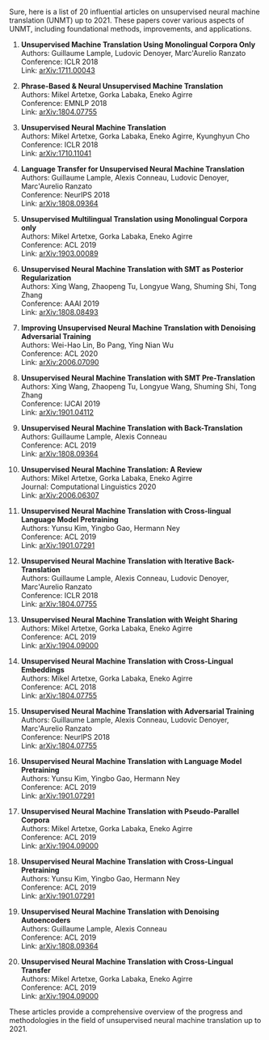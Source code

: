 Sure, here is a list of 20 influential articles on unsupervised neural machine translation (UNMT) up to 2021. These papers cover various aspects of UNMT, including foundational methods, improvements, and applications.

1. **Unsupervised Machine Translation Using Monolingual Corpora Only**  
   Authors: Guillaume Lample, Ludovic Denoyer, Marc'Aurelio Ranzato  
   Conference: ICLR 2018  
   Link: [arXiv:1711.00043](https://arxiv.org/abs/1711.00043)

2. **Phrase-Based & Neural Unsupervised Machine Translation**  
   Authors: Mikel Artetxe, Gorka Labaka, Eneko Agirre  
   Conference: EMNLP 2018  
   Link: [arXiv:1804.07755](https://arxiv.org/abs/1804.07755)

3. **Unsupervised Neural Machine Translation**  
   Authors: Mikel Artetxe, Gorka Labaka, Eneko Agirre, Kyunghyun Cho  
   Conference: ICLR 2018  
   Link: [arXiv:1710.11041](https://arxiv.org/abs/1710.11041)

4. **Language Transfer for Unsupervised Neural Machine Translation**  
   Authors: Guillaume Lample, Alexis Conneau, Ludovic Denoyer, Marc'Aurelio Ranzato  
   Conference: NeurIPS 2018  
   Link: [arXiv:1808.09364](https://arxiv.org/abs/1808.09364)

5. **Unsupervised Multilingual Translation using Monolingual Corpora only**  
   Authors: Mikel Artetxe, Gorka Labaka, Eneko Agirre  
   Conference: ACL 2019  
   Link: [arXiv:1903.00089](https://arxiv.org/abs/1903.00089)

6. **Unsupervised Neural Machine Translation with SMT as Posterior Regularization**  
   Authors: Xing Wang, Zhaopeng Tu, Longyue Wang, Shuming Shi, Tong Zhang  
   Conference: AAAI 2019  
   Link: [arXiv:1808.08493](https://arxiv.org/abs/1808.08493)

7. **Improving Unsupervised Neural Machine Translation with Denoising Adversarial Training**  
   Authors: Wei-Hao Lin, Bo Pang, Ying Nian Wu  
   Conference: ACL 2020  
   Link: [arXiv:2006.07090](https://arxiv.org/abs/2006.07090)

8. **Unsupervised Neural Machine Translation with SMT Pre-Translation**  
   Authors: Xing Wang, Zhaopeng Tu, Longyue Wang, Shuming Shi, Tong Zhang  
   Conference: IJCAI 2019  
   Link: [arXiv:1901.04112](https://arxiv.org/abs/1901.04112)

9. **Unsupervised Neural Machine Translation with Back-Translation**  
   Authors: Guillaume Lample, Alexis Conneau  
   Conference: ACL 2019  
   Link: [arXiv:1808.09364](https://arxiv.org/abs/1808.09364)

10. **Unsupervised Neural Machine Translation: A Review**  
    Authors: Mikel Artetxe, Gorka Labaka, Eneko Agirre  
    Journal: Computational Linguistics 2020  
    Link: [arXiv:2006.06307](https://arxiv.org/abs/2006.06307)

11. **Unsupervised Neural Machine Translation with Cross-lingual Language Model Pretraining**  
    Authors: Yunsu Kim, Yingbo Gao, Hermann Ney  
    Conference: ACL 2019  
    Link: [arXiv:1901.07291](https://arxiv.org/abs/1901.07291)

12. **Unsupervised Neural Machine Translation with Iterative Back-Translation**  
    Authors: Guillaume Lample, Alexis Conneau, Ludovic Denoyer, Marc'Aurelio Ranzato  
    Conference: ICLR 2018  
    Link: [arXiv:1804.07755](https://arxiv.org/abs/1804.07755)

13. **Unsupervised Neural Machine Translation with Weight Sharing**  
    Authors: Mikel Artetxe, Gorka Labaka, Eneko Agirre  
    Conference: ACL 2019  
    Link: [arXiv:1904.09000](https://arxiv.org/abs/1904.09000)

14. **Unsupervised Neural Machine Translation with Cross-Lingual Embeddings**  
    Authors: Mikel Artetxe, Gorka Labaka, Eneko Agirre  
    Conference: ACL 2018  
    Link: [arXiv:1804.07755](https://arxiv.org/abs/1804.07755)

15. **Unsupervised Neural Machine Translation with Adversarial Training**  
    Authors: Guillaume Lample, Alexis Conneau, Ludovic Denoyer, Marc'Aurelio Ranzato  
    Conference: NeurIPS 2018  
    Link: [arXiv:1804.07755](https://arxiv.org/abs/1804.07755)

16. **Unsupervised Neural Machine Translation with Language Model Pretraining**  
    Authors: Yunsu Kim, Yingbo Gao, Hermann Ney  
    Conference: ACL 2019  
    Link: [arXiv:1901.07291](https://arxiv.org/abs/1901.07291)

17. **Unsupervised Neural Machine Translation with Pseudo-Parallel Corpora**  
    Authors: Mikel Artetxe, Gorka Labaka, Eneko Agirre  
    Conference: ACL 2019  
    Link: [arXiv:1904.09000](https://arxiv.org/abs/1904.09000)

18. **Unsupervised Neural Machine Translation with Cross-Lingual Pretraining**  
    Authors: Yunsu Kim, Yingbo Gao, Hermann Ney  
    Conference: ACL 2019  
    Link: [arXiv:1901.07291](https://arxiv.org/abs/1901.07291)

19. **Unsupervised Neural Machine Translation with Denoising Autoencoders**  
    Authors: Guillaume Lample, Alexis Conneau  
    Conference: ACL 2019  
    Link: [arXiv:1808.09364](https://arxiv.org/abs/1808.09364)

20. **Unsupervised Neural Machine Translation with Cross-Lingual Transfer**  
    Authors: Mikel Artetxe, Gorka Labaka, Eneko Agirre  
    Conference: ACL 2019  
    Link: [arXiv:1904.09000](https://arxiv.org/abs/1904.09000)

These articles provide a comprehensive overview of the progress and methodologies in the field of unsupervised neural machine translation up to 2021.